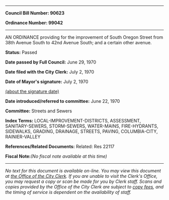 

********

**Council Bill Number: 90623**
   
**Ordinance Number: 99042**
********

 AN ORDINANCE providing for the improvement of South Oregon Street from 38th Avenue South to 42nd Avenue South; and a certain other avenue.

**Status:** Passed
   
**Date passed by Full Council:** June 29, 1970
   
**Date filed with the City Clerk:** July 2, 1970
   
**Date of Mayor's signature:** July 2, 1970
   
[(about the signature date)](/~public/approvaldate.htm)
   
   
   
**Date introduced/referred to committee:** June 22, 1970
   
**Committee:** Streets and Sewers
   
   
**Index Terms:** LOCAL-IMPROVEMENT-DISTRICTS, ASSESSMENT, SANITARY-SEWERS, STORM-SEWERS, WATER-MAINS, FIRE-HYDRANTS, SIDEWALKS, GRADING, DRAINAGE, STREETS, PAVING, COLUMBIA-CITY, RAINIER-VALLEY

**References/Related Documents:** Related: Res 22117

**Fiscal Note:**_(No fiscal note available at this time)_
********

_No text for this document is available on-line. You may view this document at [the Office of the City Clerk](http://www.seattle.gov/leg/clerk/contactUs.htm). If you are unable to visit the Clerk's Office, you may request a copy or scan be made for you by Clerk staff. Scans and copies provided by the Office of the City Clerk are subject to [copy fees](http://clerk.seattle.gov/~public/clerkfees.htm), and the timing of service is dependent on the availability of staff._

